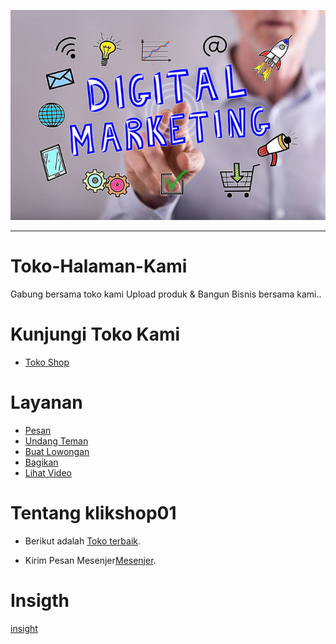 ![img](https://github.com/Buat-Halaman-Bisnis-Kamu/Toko-Halaman-Kami/blob/master/Image/images.jpeg)

----



# Toko-Halaman-Kami
Gabung bersama toko kami Upload produk &amp; Bangun Bisnis bersama kami..

# Kunjungi Toko Kami

- [ Toko Shop ](https://business.facebook.com/klikshop01/shop/?rt=19)

# Layanan

- [Pesan](https://m.me/tikakripik.tikakripik)
- [Undang Teman](https://m.facebook.com/send_page_invite/?pageid=113984427014056)
- [Buat Lowongan](https://m.facebook.com/job_opening/composer/?page_id=113984427014056&source=page_more_menu&ref=bookmarks)
- [Bagikan](https://m.facebook.com/sharer.php?sid=113984427014056&referrer=pages_feed&ref=bookmarks)
- [Lihat Video](http://www.facebook.com/story.php?story_fbid=155486129530552&id=113984427014056&scmts=scwspsdd&extid=L4KSMYVC4qHujUH0)
# Tentang klikshop01

- <p>Berikut adalah <a href="https://facebook.Com/klikshop01/" title="Halaman terbaik" target="_blank">Toko terbaik</a>.</p>
- <p>Kirim Pesan Mesenjer<a href="m.me/tikakripik/" title="kirim Pesan" target=_blank">Mesenjer</a>.<p/>
# Insigth

[insight](https://github.com/Buat-Halaman-Bisnis-Kamu/Toko-Halaman-Kami/blob/master/Facebook%20Insights%20Data%20Export%20-%20Agen%20Shop%20Online%20-%202020-07-29.csv)

<div>
<div class="fb-customerchat"
 page_id="<113984427014056>">
</div>
